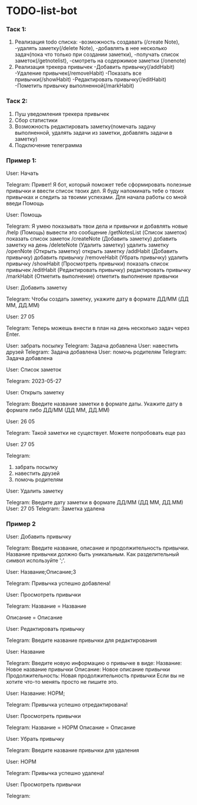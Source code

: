 # TODO-list-bot

### Таск 1:
1. Реализация todo списка:
-возможность создавать (/create Note),
-удалять заметку(/delete Note),
-добавлять в нее несколько задач(пока что только при создании заметки),
-получать список заметок(/getnotelist),
-смотреть на содержимое заметки (/onenote)
2. Реализация трекера привычек
-Добавить привычку(/addHabit)
-Удаление привычек(/removeHabit)
-Показать все привычки(/showHabit)
-Редактировать привычку(/editHabit)
-Пометить привычку выполненной(/markHabit)
### Таск 2:
1. Пуш уведомления трекера привычек
2. Сбор статистики
3. Возможность редактировать заметку(помечать задачу выполненной, удалять задачи из заметки, добавлять
задачи в заметку)
4. Подключение телеграмма

### Пример 1:

User: Начать

Telegram: Привет! Я бот, который поможет тебе сформировать полезные привычки и ввести список твоих дел.
Я буду напоминать тебе о твоих привычках и следить за твоими успехами.
Для начала работы со мной введи Помощь

User: Помощь

Telegram: Я умею показывать твои дела и привычки и добавлять новые
/help (Помощь)
вывести это сообщение
/getNotesList (Список заметок)
показать список заметок
/createNote (Добавить заметку)
добавить заметку на день
/deleteNote (Удалить заметку)
удалить заметку
/openNote (Открыть заметку)
открыть заметку
/addHabit (Добавить привычку)
добавить привычку
/removeHabit (Убрать привычку)
удалить привычку
/showHabit (Просмотреть привычки)
показать список привычек
/editHabit (Редактировать привычку)
редактировать привычку
/markHabit (Отметить выполнение)
отметить выполнение привычки

User: Добавить заметку

Telegram: Чтобы создать заметку, укажите дату в формате ДД/MM
(ДД ММ, ДД.ММ)

User: 27 05

Telegram: Теперь можешь внести в план на день несколько задач через Enter.

User: забрать посылку
Telegram:  Задача добавлена
User: навестить друзей
Telegram: Задача добавлена
User: помочь родителям
Telegram: Задача добавлена

User: Список заметок

Telegram: 2023-05-27

User: Открыть заметку

Telegram: Введите название заметки в формате даты.
Укажите дату в формате либо ДД/ММ (ДД ММ, ДД.ММ)

User: 26 05

Telegram: Такой заметки не существует. Можете попробовать еще раз

User: 27 05

Telegram:
1. забрать посылку
2. навестить друзей
3. помочь родителям

User: Удалить заметку

Telegram: Введите дату заметки в формате ДД/ММ (ДД ММ, ДД.ММ)
User: 27 05
Telegram: Заметка удалена



### Пример 2


User: Добавить привычку

Telegram: Введите название, описание и продолжительность привычки. Название привычки должно быть уникальным. Как разделительный символ используйте ';'.

User: Название;Описание;3

Telegram: Привычка успешно добавлена!

User: Просмотреть привычки

Telegram: Название = Название

Описание = Описание

User: Редактировать привычку

Telegram: Введите название привычки для редактирования

User: Название

Telegram: Введите новую информацию о привычке в виде:
Название: Новое название привычки
Описание: Новое описание привычки
Продолжительность: Новая продолжительность привычки
Если вы не хотите что-то менять просто не пишите это.

User: Название: НОРМ;

Telegram: Привычка успешно отредактирована!

User: Просмотреть привычки

Telegram: Название = НОРМ
Описание = Описание

User: Убрать привычку

Telegram: Введите название привычки для удаления

User: НОРМ

Telegram: Привычка успешно удалена!

User: Просмотреть привычки

Telegram: 
